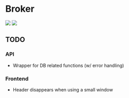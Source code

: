# Broker
![](https://github.com/khazit/Broker/workflows/Backend%20CI%20Pipeline/badge.svg)
![](https://github.com/khazit/Broker/workflows/Runner%20CI%20Pipeline/badge.svg)

## TODO
### API
* Wrapper for DB related functions (w/ error handling)

### Frontend
* Header disappears when using a small window  
